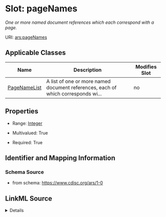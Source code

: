 # Slot: pageNames


_One or more named document references which each correspond with a page._



URI: [ars:pageNames](https://www.cdisc.org/ars/1-0/pageNames)



<!-- no inheritance hierarchy -->




## Applicable Classes

| Name | Description | Modifies Slot |
| --- | --- | --- |
[PageNameList](PageNameList.md) | A list of one or more named document references, each of which corresponds wi... |  no  |







## Properties

* Range: [Integer](Integer.md)

* Multivalued: True

* Required: True





## Identifier and Mapping Information







### Schema Source


* from schema: https://www.cdisc.org/ars/1-0




## LinkML Source

<details>
```yaml
name: pageNames
description: One or more named document references which each correspond with a page.
from_schema: https://www.cdisc.org/ars/1-0
rank: 1000
multivalued: true
alias: pageNames
domain_of:
- PageNameList
range: integer
required: true

```
</details>